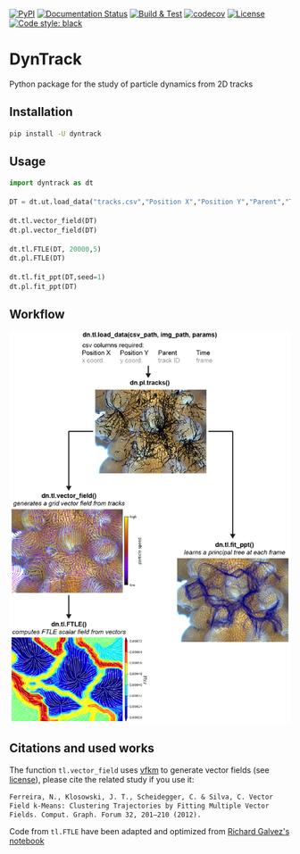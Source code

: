 [![PyPI](https://img.shields.io/pypi/v/dyntrack.svg)](https://pypi.python.org/pypi/dyntrack/)
[![Documentation Status](https://readthedocs.org/projects/dyntrack/badge/?version=latest)](https://dyntrack.readthedocs.io/en/latest/?badge=latest)
[![Build & Test](https://github.com/LouisFaure/dyntrack/actions/workflows/test.yml/badge.svg)](https://github.com/LouisFaure/dyntrack/actions/workflows/test.yml)
[![codecov](https://codecov.io/gh/LouisFaure/dyntrack/branch/main/graph/badge.svg)](https://codecov.io/gh/LouisFaure/dyntrack)
[![License](https://img.shields.io/badge/License-BSD%203--Clause-blue.svg)](https://github.com/LouisFaure/dyntrack/blob/master/LICENSE)
[![Code style: black](https://img.shields.io/badge/code%20style-black-000000.svg)](https://github.com/psf/black)

# DynTrack

Python package for the study of particle dynamics from 2D tracks

Installation
------------

```bash
pip install -U dyntrack
```

Usage
-----

```python
import dyntrack as dt

DT = dt.ut.load_data("tracks.csv","Position X","Position Y","Parent","Time","background.tiff")

dt.tl.vector_field(DT)
dt.pl.vector_field(DT)

dt.tl.FTLE(DT, 20000,5)
dt.pl.FTLE(DT)

dt.tl.fit_ppt(DT,seed=1)
dt.pl.fit_ppt(DT)
```

Workflow
--------

![](https://github.com/LouisFaure/dyntrack/raw/main/docs/workflow.png)

Citations and used works
------------------------

The function `tl.vector_field` uses [vfkm](https://github.com/nivan/vfkm/) to generate vector fields (see [license](https://github.com/LouisFaure/dyntrack/blob/main/vfkm/LICENSE)), please cite the related study if you use it:

```
Ferreira, N., Klosowski, J. T., Scheidegger, C. & Silva, C. Vector Field k-Means: Clustering Trajectories by Fitting Multiple Vector Fields. Comput. Graph. Forum 32, 201–210 (2012).
```

Code from `tl.FTLE` have been adapted and optimized from [Richard Galvez's notebook](https://github.com/richardagalvez/Vortices-Python/blob/master/Vortex-FTLE.ipynb)
